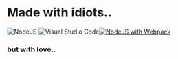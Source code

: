 # Made with idiots..
![NodeJS](https://img.shields.io/badge/node.js-6DA55F?style=for-the-badge&logo=node.js&logoColor=white) ![Visual Studio Code](https://img.shields.io/badge/Visual%20Studio%20Code-0078d7.svg?style=for-the-badge&logo=visual-studio-code&logoColor=white)[![NodeJS with Webpack](https://github.com/DarkShyMW/owo.forum.bronyfurry.com/actions/workflows/webpack.yml/badge.svg)](https://github.com/DarkShyMW/owo.forum.bronyfurry.com/actions/workflows/webpack.yml)

### but  with love..
